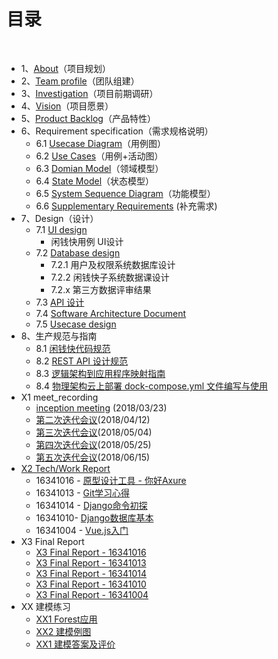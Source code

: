 ﻿
# [](#TOC)目录

&nbsp;&nbsp; 

* 1、[About](about.md)（项目规划）
* 2、[Team profile](团队组建与分工.md)（团队组建）
* 3、[Investigation](investigation.md)（项目前期调研）
* 4、[Vision](vision.md)（项目愿景）
* 5、[Product Backlog](ProductBacklog.md)（产品特性）
* 6、Requirement specification（需求规格说明）
    - 6.1 [Usecase Diagram](UsecaseDiagram.md)（用例图）
    - 6.2 [Use Cases](Usecases.md)（用例+活动图）
    - 6.3 [Domian Model](DomainModel.md)（领域模型）
    - 6.4 [State Model](statemodel.md)（状态模型）
    - 6.5 [System Sequence Diagram](SystemSequenceDiagram.md)（功能模型）
    - 6.6 [Supplementary Requirements](06-requirement-specification-6) (补充需求)
* 7、Design（设计）
    - 7.1 [UI design](07-design-1)
        - 闲钱快用例 UI设计
    - 7.2 [Database design](07-design-2)
        - 7.2.1 用户及权限系统数据库设计
        - 7.2.2 闲钱快子系统数据课设计 
        - 7.2.x 第三方数据评审结果
    - 7.3 [API 设计](07-design-3)
    - 7.4 [Software Architecture Document](07-design-4)
    - 7.5 [Usecase design](07-design-5)
* 8、生产规范与指南
    - 8.1 [闲钱快代码规范](08-code-rules-and-guide-1)
    - 8.2 [REST API 设计规范](08-code-rules-and-guide-2)
    - 8.3 [逻辑架构到应用程序映射指南](08-code-rules-and-guide-3)
    - 8.4 [物理架构云上部署 dock-compose.yml 文件编写与使用](08-code-rules-and-guide-4)
* X1 meet_recording
    - [inception meeting](X1-meeting-record1) (2018/03/23)
    - [第二次迭代会议](X1-meeting-record2)(2018/04/12)
    - [第三次迭代会议](X1-meeting-record3)(2018/05/04)
    - [第四次迭代会议](X1-meeting-record4)(2018/05/25)
    - [第五次迭代会议](X1-meeting-record5)(2018/06/15)
* [X2 Tech/Work Report](X2-tech-work-report)
    - 16341016 - [原型设计工具 - 你好Axure](https://summer06.github.io/2018/04/15/Axure_basic/)
    - 16341013 - [Git学习心得](https://shimo.im/docs/JOAZgvqyK3UwGylM/)
    - 16341014 - [Django命令初探](https://shimo.im/docs/DmRw9G1F0rkDaEa3/)
    - 16341010- [Django数据库基本](https://shimo.im/docs/3uPetSpH37Mf19ae/)
    - 16341004 - [Vue.js入门](https://zack1005.github.io/2018/04/15/2018-4-13-Vue-js-Part1/)
* X3 Final Report
    - [X3 Final Report - 16341016](X3-Final-Report-16341016)
    - [X3 Final Report - 16341013](final-report/16341013.md)
    - [X3 Final Report - 16341014](X3-Final-Report-16341014)
    - [X3 Final Report - 16341010](X3-Final-Report-16341010)
    - [X3 Final Report - 16341004](X3-Final-Report-16341004)
* XX 建模练习
    - [XX1 Forest应用](https://github.com/Owl-Movies-Ticket-System/Dashboard/blob/gh-pages/XX1-Forest%E5%BA%94%E7%94%A8.pdf)
    - [XX2 建模例图](XX2_Modeling_Practice)
    - [XX1 建模答案及评价](XX3_Answer_Judgement)


